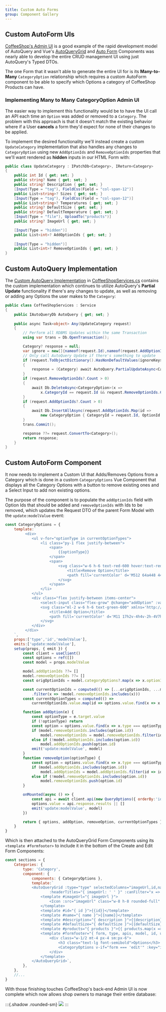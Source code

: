 ```yaml
---
title: Custom Auto Forms
group: Component Gallery
---
```


## Custom AutoForm UIs

[CoffeeShop's Admin UI](https://servicestack.net/posts/building-typechat-coffeeshop-modelling) is a good example of the rapid development model 
of AutoQuery and Vue's [AutoQueryGrid](/vue/autoquerygrid) and 
[Auto Form](/vue/autoform) Components was nearly able to develop the entire CRUD management UI using just AutoQuery's Typed DTOs.

The one Form that it wasn't able to generate the entire UI for is its **Many-to-Many** `CategoryOption` relationship
which requires a custom AutoForm component to be able to specify which Options a category of CoffeeShop Products can have.

### Implementing Many to Many CategoryOption Admin UI

The easier way to implement this functionality would be to have the UI call an API each time an `Option` was added or removed
to a `Category`. The problem with this approach is that it doesn't match the existing behavior where if a User **cancels**
a form they'd expect for none of their changes to be applied.

To implement the desired functionality we'll instead create a custom `UpdateCategory` implementation that also
handles any changes to `CategoryOption` using new `AddOptionIds` and `RemoveOptionIds` properties that we'll want 
rendered as **hidden** inputs in our HTML Form with:

```csharp
public class UpdateCategory : IPatchDb<Category>, IReturn<Category>
{
    public int Id { get; set; }
    public string? Name { get; set; }
    public string? Description { get; set; }
    [Input(Type = "tag"), FieldCss(Field = "col-span-12")]
    public List<string>? Sizes { get; set; }
    [Input(Type = "tag"), FieldCss(Field = "col-span-12")]
    public List<string>? Temperatures { get; set; }
    public string? DefaultSize { get; set; }
    public string? DefaultTemperature { get; set; }
    [Input(Type = "file"), UploadTo("products")]
    public string? ImageUrl { get; set; }

    [Input(Type = "hidden")]
    public List<int>? AddOptionIds { get; set; }
 
    [Input(Type = "hidden")]
    public List<int>? RemoveOptionIds { get; set; }
}
```

## Custom AutoQuery Implementation

The [Custom AutoQuery Implementation](/autoquery/rdbms#custom-autoquery-implementations)
in [CoffeeShopServices.cs](https://github.com/NetCoreApps/TypeChatExamples/blob/main/TypeChatExamples.ServiceInterface/CoffeeShopServices.cs) 
contains the custom implementation which continues to utilize AutoQuery's **Partial Update** functionality if there's any changes to update, 
as well as removing or adding any Options the user makes to the `Category`: 

```csharp
public class CoffeeShopServices : Service
{
    public IAutoQueryDb AutoQuery { get; set; }
    
    public async Task<object> Any(UpdateCategory request)
    {
        // Perform all RDBMS Updates within the same Transaction
        using var trans = Db.OpenTransaction();

        Category? response = null;
        var ignore = new[]{nameof(request.Id),nameof(request.AddOptionIds),nameof(request.RemoveOptionIds)};
        // Only call AutoQuery Update if there's something to update
        if (request.ToObjectDictionary().HasNonDefaultValues(ignoreKeys:ignore))
        {
            response = (Category) await AutoQuery.PartialUpdateAsync<Category>(request, Request, Db);
        }
        if (request.RemoveOptionIds?.Count > 0)
        {
            await Db.DeleteAsync<CategoryOption>(x => 
                x.CategoryId == request.Id && request.RemoveOptionIds.Contains(x.OptionId));
        }
        if (request.AddOptionIds?.Count > 0)
        {
            await Db.InsertAllAsync(request.AddOptionIds.Map(id => 
                new CategoryOption { CategoryId = request.Id, OptionId = id }));
        }
        trans.Commit();

        response ??= request.ConvertTo<Category>();
        return response;
    }
}
```

## Custom AutoForm Component

It now needs to implement a Custom UI that Adds/Removes Options from a Category which is done in a custom `CategoryOptions`
Vue Component that displays all the Category Options with a button to remove existing ones and a Select Input to 
add non existing options.

The purpose of the component is to populate the `addOptionIds` field with Option Ids that should be added and `removeOptionIds`
with Ids to be removed, which updates the Request DTO of the parent Form Model with the `update:modelValue` event:

```js
const CategoryOptions = {
    template:`
         <div>
            <ul v-for="optionType in currentOptionTypes">
                <li class="py-1 flex justify-between">
                    <span>
                        {{optionType}}
                    </span>
                    <span>
                        <svg class="w-6 h-6 text-red-600 hover:text-red-800 cursor-pointer" @click="removeOption(optionType)" xmlns='http://www.w3.org/2000/svg' width='1024' height='1024' viewBox='0 0 1024 1024'>
                            <title>Remove Option</title>
                            <path fill='currentColor' d='M512 64a448 448 0 1 1 0 896a448 448 0 0 1 0-896zM288 512a38.4 38.4 0 0 0 38.4 38.4h371.2a38.4 38.4 0 0 0 0-76.8H326.4A38.4 38.4 0 0 0 288 512z'/>
                        </svg>
                    </span>
                </li> 
            </ul>
            <div class="flex justify-between items-center">
                <select-input class="flex-grow" @change="addOption" :values="['',...options.filter(x => !currentOptionTypes.includes(x.type)).map(x => x.type)]"></select-input>
                <svg class="ml-2 w-6 h-6 text-green-600" xmlns='http://www.w3.org/2000/svg' width='24' height='24' viewBox='0 0 24 24'>
                    <title>Add Option</title>
                    <path fill='currentColor' d='M11 17h2v-4h4v-2h-4V7h-2v4H7v2h4v4Zm1 5q-2.075 0-3.9-.788t-3.175-2.137q-1.35-1.35-2.137-3.175T2 12q0-2.075.788-3.9t2.137-3.175q1.35-1.35 3.175-2.137T12 2q2.075 0 3.9.788t3.175 2.137q1.35 1.35 2.138 3.175T22 12q0 2.075-.788 3.9t-2.137 3.175q-1.35 1.35-3.175 2.138T12 22Z'/>
                </svg>            
            </div>
         </div>
    `,
    props:['type','id','modelValue'],
    emits:['update:modelValue'],
    setup(props, { emit }) {
        const client = useClient()
        const options = ref([])
        const model = props.modelValue

        model.addOptionIds ??= []
        model.removeOptionIds ??= []
        const origOptionIds = model.categoryOptions?.map(x => x.optionId) || []

        const currentOptionIds = computed(() => [...origOptionIds, ...model.addOptionIds]
            .filter(x => !model.removeOptionIds.includes(x)))
        const currentOptionTypes = computed(() =>
            currentOptionIds.value.map(id => options.value.find(x => x.id === id)?.type).filter(x => !!x))

        function addOption(e) {
            const optionType = e.target.value
            if (!optionType) return
            const option = options.value.find(x => x.type === optionType)
            if (model.removeOptionIds.includes(option.id))
                model.removeOptionIds = model.removeOptionIds.filter(id => id !== option.id)
            else if (!model.addOptionIds.includes(option.id))
                model.addOptionIds.push(option.id)
            emit('update:modelValue', model)
        }
        function removeOption(optionType) {
            const option = options.value.find(x => x.type === optionType)
            if (model.addOptionIds.includes(option.id))
                model.addOptionIds = model.addOptionIds.filter(id => id !== option.id)
            else if (!model.removeOptionIds.includes(option.id))
                model.removeOptionIds.push(option.id)
        }

        onMounted(async () => {
            const api = await client.api(new QueryOptions({ orderBy:'id' }))
            options.value = api.response.results || []
            emit('update:modelValue', model)
        })

        return { options, addOption, removeOption, currentOptionTypes }
    }
}
```

Which is then attached to the AutoQueryGrid Form Components using its `<template #formfooter>` to include it in the
bottom of the Create and Edit Form Components:

```js
const sections = {
    Categories: {
        type: 'Category',
        component: {
            components: { CategoryOptions },
            template:`
            <AutoQueryGrid :type="type" selectedColumns="imageUrl,id,name,defaultSize,products"
                    :headerTitles="{ imageUrl: ' ' }" :canFilter="x => x != 'ImageUrl'">
                <template #imageUrl="{ imageUrl }">
                    <Icon :src="imageUrl" class="w-8 h-8 rounded-full" />
                </template>
                <template #id="{ id }">{{id}}</template>
                <template #name="{ name }">{{name}}</template>
                <template #description="{ description }">{{description}}</template>
                <template #defaultSize="{ defaultSize }">{{defaultSize}}</template>
                <template #products="{ products }">{{ products.map(x => x.name).join(', ') }}</template>
                <template #formfooter="{ form, type, apis, model, id, updateModel }">
                    <div class="w-1/2 mt-4 px-4 sm:px-6">
                        <h3 class="text-lg font-semibold">Options</h3>
                        <CategoryOptions v-if="form === 'edit'" :key="id" :type="type" :id="id" v-model="model" @update:modelValue="updateModel(model)" />
                    </div>
                </template>                
            </AutoQueryGrid>`,
        },
    },
    //...
}
```

With those finishing touches CoffeeShop's back-end Admin UI is now complete which now allows shop owners to manage their entire database:

:::{.shadow .rounded-sm}
[![](/img/pages/autoquery/portal-update-category.png)](/img/pages/autoquery/portal-update-category.png)
:::

